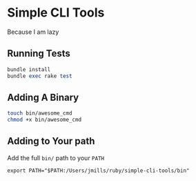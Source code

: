 # Simple CLI Tools

Because I am lazy

## Running Tests

```ruby
bundle install
bundle exec rake test
```

## Adding A Binary

```sh
touch bin/awesome_cmd
chmod +x bin/awesome_cmd
```

## Adding to Your path

Add the full `bin/` path to your `PATH`

```
export PATH="$PATH:/Users/jmills/ruby/simple-cli-tools/bin"
```
